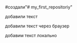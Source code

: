 #создали"# my_first_repositoriy" 

добавили текст

добавили текст через браузер

добавим текст локально